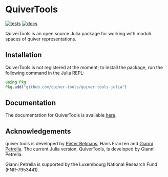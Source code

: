 # QuiverTools

[![tests](https://github.com/quiver-tools/quiver.tools-julia/actions/workflows/Runtests.yml/badge.svg)](https://github.com/quiver-tools/quiver.tools-julia/actions/workflows/Runtests.yml)
[![docs](https://github.com/quiver-tools/quiver.tools-julia/actions/workflows/Documenter.yml/badge.svg)](https://github.com/quiver-tools/quiver.tools-julia/actions/workflows/Documenter.yml)

QuiverTools is an open source Julia package for working with moduli spaces of quiver representations.

## Installation

QuiverTools is not registered at the moment; to install the package, run the following command in the Julia REPL:

```julia
using Pkg
Pkg.add("github.com/quiver-tools/quiver.tools-julia")
```

## Documentation

The documentation for QuiverTools is available [here](https://quiver-tools.github.io/quiver.tools-julia/dev/).

## Acknowledgements

quiver.tools is developed by [Pieter Belmans](https://pbelmans.ncag.info/), Hans Franzen and [Gianni Petrella](https://www.giannipetrella.eu/).
The current Julia version, QuiverTools, is developed by Gianni Petrella.

Gianni Petrella is supported by the Luxembourg National Research Fund (FNR-7953441).
